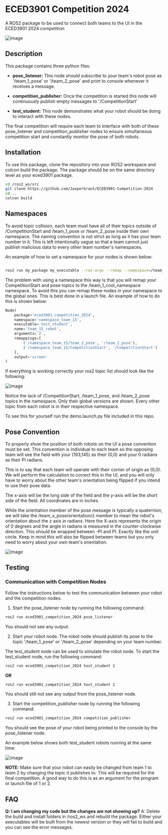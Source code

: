 # ECED3901 Competition 2024
A ROS2 package to be used to connect both teams to the UI in the ECED3901 2024 competition

![image](img/competition_diagram.png)

## Description

This package contains three python files:

 - **pose_listener:** This node should subscribe to your team's robot pose as '/team_1_pose' or '/team_2_pose' and print to console whenever it receives a message.
 
 - **competition_publisher:** Once the competition is started this node will continuously publish empty messages to '/CompetitionStart'
 
 - **test_student:** This node demonstrates what your robot should be doing to interact with these nodes.
 
 The final competition will require each team to interface with both of these pose_listener and competition_publisher nodes to ensure simultaneous competition start and constantly monitor the pose of both robots.

## Installation

To use this package, clone the repository into your ROS2 workspace and colcon build the package. The package should be on the same directory level as your eced3901 package.

```bash
cd /ros2_ws/src
git clone https://github.com/JasperGrant/ECED3901-Competition-2024
cd ..
colcon build
```


## Namespaces

To avoid topic collision, each team must have all of their topics outside of /CompetitionStart and /team_1_pose or /team_2_pose inside their own namespace. The naming convention is not strict as long as it has your team number in it. This is left intentionally vague so that a team cannot just publish malicious data to every other team number's namespaces.

An example of how to set a namespace for your nodes is shown below:

```bash

ros2 run my_package my_executable --ros-args --remap --namespace=/team_1_cool_namespace
```

The problem with using a namespace this way is that you will remap your CompetitionStart and pose topics to the /team_1_cool_namespace namespace. To avoid this you can remap these nodes in your namespace to the global ones. This is best done in a launch file. An example of how to do this is shown below:


```python
Node(
	package='eced3901_competition_2024',
    namespace='namespace_team_15',
	executable='test_student',
	name='team_15_robot',
	arguments='2',
	remappings=[
		('/namespace_team_15/team_2_pose', '/team_2_pose'),
		('/namespace_team_15/CompetitionStart', '/CompetitionStart')
	],
	output='screen'
)
```

If everything is working correctly your ros2 topic list should look like the following:

![image](img/remap_example.png)

Notice the lack of /CompetitionStart, /team_1_pose, and /team_2_pose topics in the namespace. Only their global versions are shown. Every other topic from each robot is in their respective namespace.

To see this for yourself run the demo.launch.py file included in this repo.

## Pose Convention

To properly show the position of both robots on the UI a pose convention must be set. This convention is individual to each team so the opposing team will see the field with your (193,145) as their (0,0) and your 0 radians as their PI radians.

This is to say that each team will operate with their corner of origin as (0,0). We will perform the calculation to correct this in the UI, and you will only have to worry about the other team's orientation being flipped if you intend to use their pose data.

The x-axis will be the long side of the field and the y-axis will be the short side of the field. All coordinates are in inches.

While the orientation member of the pose message is typically a quaternion, we will take the /team_x_pose/orientation/z member to mean the robot's orientation about the z axis in radians. Here the X-axis represents the origin of 0 degrees and the angle in radians is measured in the counter-clockwise direction. This should be wrapped between -PI and PI. Exactly like the unit circle. Keep in mind this will also be flipped between teams but you only need to worry about your own team's orientation.


![image](img/map.png)



## Testing

### Communication with Competition Nodes

Follow the instructions below to test the communication between your robot and the competition nodes.

1. Start the pose_listener node by running the following command:

```bash
ros2 run eced3901_competition_2024 pose_listener
```

You should not see any output.

2. Start your robot node. The robot node should publish its pose to the topic '/team_1_pose' or '/team_2_pose' depending on your team number.

The test_student node can be used to simulate the robot node. To start the test_student node, run the following command:

```bash
ros2 run eced3901_competition_2024 test_student 1
```

**OR** 

```bash
ros2 run eced3901_competition_2024 test_student 2
```

You should still not see any output from the pose_listener node.

3. Start the competition_publisher node by running the following command:

```bash
ros2 run eced3901_competition_2024 competition_publisher
```

You should see the pose of your robot being printed to the console by the pose_listener node.

An example below shows both test_student robots running at the same time:

![image](img/test_example.png)

**NOTE:** Make sure that your robot can easily be changed from team 1 to team 2 by changing the topic it publishes to. This will be required for the final competition. A good way to do this is as an argument for the program or launch file of 1 or 2.

## FAQ

**Q: I am changing my code but the changes are not showing up?**
A: Delete the build and install folders in /ros2_ws and rebuild the package. Either your executables will be built from the newest version or they will fail to build and you can see the error messages.
